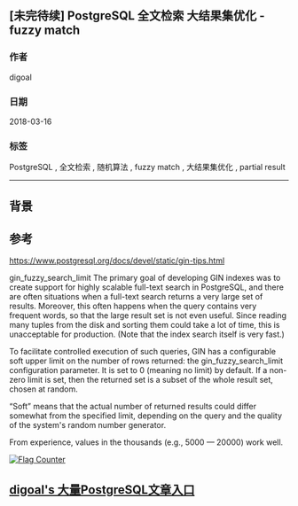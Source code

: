 ## [未完待续] PostgreSQL 全文检索 大结果集优化 - fuzzy match
                        
### 作者                  
digoal                                   
                   
### 日期                  
2018-03-16                 
                                                                     
### 标签                                                                     
PostgreSQL , 全文检索 , 随机算法 , fuzzy match , 大结果集优化 , partial result  
                                  
----              
       
## 背景            



## 参考



https://www.postgresql.org/docs/devel/static/gin-tips.html

gin_fuzzy_search_limit
The primary goal of developing GIN indexes was to create support for highly scalable full-text search in PostgreSQL, and there are often situations when a full-text search returns a very large set of results. Moreover, this often happens when the query contains very frequent words, so that the large result set is not even useful. Since reading many tuples from the disk and sorting them could take a lot of time, this is unacceptable for production. (Note that the index search itself is very fast.)

To facilitate controlled execution of such queries, GIN has a configurable soft upper limit on the number of rows returned: the gin_fuzzy_search_limit configuration parameter. It is set to 0 (meaning no limit) by default. If a non-zero limit is set, then the returned set is a subset of the whole result set, chosen at random.

“Soft” means that the actual number of returned results could differ somewhat from the specified limit, depending on the query and the quality of the system's random number generator.

From experience, values in the thousands (e.g., 5000 — 20000) work well.


  
<a rel="nofollow" href="http://info.flagcounter.com/h9V1"  ><img src="http://s03.flagcounter.com/count/h9V1/bg_FFFFFF/txt_000000/border_CCCCCC/columns_2/maxflags_12/viewers_0/labels_0/pageviews_0/flags_0/"  alt="Flag Counter"  border="0"  ></a>  
  
  
  
  
  
  
## [digoal's 大量PostgreSQL文章入口](https://github.com/digoal/blog/blob/master/README.md "22709685feb7cab07d30f30387f0a9ae")
  
